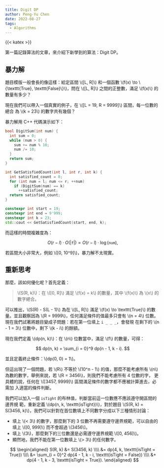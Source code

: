 ```yaml
---
title: Digit DP
author: Peng-Yu Chen
date: 2022-08-27
tags:
  - Algorithms
---
```


{{< katex >}}

第一篇記錄算法的文章，來介紹下新學到的算法：Digit DP。

## 暴力解

題目模版一般會長的像這樣：給定區間 \\([L, R]\\) 和一個函數 \\(f(x) \to
\\{\texttt{True}, \texttt{False}\\}\\)，問在 \\([L, R]\\) 之間的正整數，滿足
\\(f(x)\\) 的數量有多少？

現在我們可以帶入一個真實的例子，在 \\([L = 19, R = 9999]\\) 區間，每一位數的總合
為 \\(k = 23\\) 的數字共有幾個？

暴力解用 C++ 代碼演示如下：

```cpp
bool DigitSum(int num) {
  int sum = 0;
  while (num > 0) {
    sum += num % 10;
    num /= 10;
  }
  return sum;
}

int GetSatisfiedCount(int l, int r, int k) {
  int satisfied_count = 0;
  for (int num = l; num <= r; ++num)
    if (DigitSum(num) == k)
      ++satisfied_count;
  return satisfied_count;
}

constexpr int start = 19;
constexpr int end = 9'999;
constexpr int k = 23;
std::cout << GetSatisfiedCount(start, end, k);
```

而這樣的時間複雜度為：

$$
O(r - l) \cdot O(|\texttt{f}|) = O(r - l) \cdot \log(\texttt{num}),
$$

若區間大小非常大，例如 \\([0, 10^9]\\)，暴力解不太現實。

## 重新思考

那麼，該如何優化呢？首先定義：

> \\(S(R, k)\\)：在 \\([0, R]\\) 滿足 \\(f(x) = k\\) 的數量，其中 \\(f(x)\\) 為
> \\(x\\) 的數字總合。

可以推出，\\(S(R) - S(L - 1)\\) 為在 \\([L, R]\\) 滿足 \\(f(x) \to
\texttt{True}\\) 的數量。並且觀察因為 \\(R = 9999\\)，任何滿足條件的值最多只會有
\\(n = 4\\) 位數。現在我們試著將題目變成子問題：若在第一位填上 `i _ _ _`，會發現
在剩下的 \\(n - 1 = 3\\) 位數中，剩下 \\(k - i\\) 的餘額。

現在我們定義 \\(dp(n, k)\\)：在 \\(n\\) 位數當中，滿足 \\(f\\) 的數量，可得：

$$
dp(n, k) = \sum_{i = 0}^9 dp(n - 1, k - i).
$$

並且定義終止條件：\\(dp(0, 0) = 1\\)。

但這出現了一個問題，若 \\(R\\) 不等於 \\(10^n - 1\\) 的值，那麼不能考慮所有
\\(n\\) 為數的數字，舉例來說，若 \\(R = 3456\\)，則我們不能考慮所有 4 位數的字，
更具體的說，任何在 \\([3457, 9999]\\) 區間滿足條件的數字都不應被計算進去，必需加
入適當的條件判斷。

我們可以加入一個 `isTight` 的布林值，判斷當前這一位數應不應該遵守開區間的邊界規
範，重新定義 \\(dp(n, k, \texttt{isTight})\\)，對於題目 \\(S(R, k) = S(3456,
k)\\)，我們可以針對在首位數填上不同數字分成以下三種情形討論：

- 填上 \\(< 3\\) 的數字，那麼剩下的 3 位數不再需要遵守邊界規範，可以自由的填上
  \\([0, 999]\\) 而不會超過 \\(3456\\)。
- 填上 \\(3\\)，那麼剩下的三位數還是必需遵守邊界規範 \\([0, 456]\\)。
- 顯然地，我們不能在第一位數填上 \\(> 3\\) 的任何數字。

$$
\begin{aligned}
S(R, k)
  &= S(3456, k) \\\\
  &= dp(4, k, \texttt{isTight = True}) \\\\
  &= \sum_{i = 0}^2 dp(4 - 1, k - i, \texttt{isTight = False}) \\\\
  &+ dp(4 - 1, k - 3, \texttt{isTight = True}).
\end{aligned}
$$
